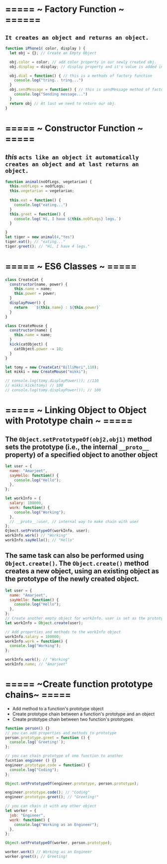 # ===== ~ Factory Function ~ ======  
## ```It creates an object and returns an object.``` 
```js
function iPhone1( color, display ) {
  let obj = {}; // Create an Empty Object

  obj.color = color; // add color property in our newly created obj.
  obj.display = display; // display property and it's value is added in obj object 

  obj.dial = function() { // this is a methods of factory function
    console.log("tring.. tring...")
  }
  obj.sendMessage = function() { // this is sendMessage method of factory function
    console.log("Sending message...")
  }
  return obj // At last we need to return our obj.
}
```
# ===== ~ Constructor Function ~ =====
## *this* `acts like an object it automatically creates an object and at last returns an object. `
```js
function animal(noOfLegs, vegetarian) {
  this.noOfLegs = noOfLegs;
  this.vegetarian = vegetarian;
 
  this.eat = function() {
    console.log("eating...")
  }
  this.greet = function() {
    console.log(`Hi, I have ${this.noOfLegs} legs.`)
  }

}
let tiger = new animal(4,"Yes")
tiger.eat(); // "eating..."
tiger.greet(); // "Hi, I have 4 legs."
```

# ===== ~ ES6 Classes ~ ===== 
```js
class CreateCat {
  constructor(name, power) {
    this.name = name;
    this.power = power;
  }
  displayPower() {
    return   `${this.name} : ${this.power}`
  }
}

class CreateMouse {
  constructor(name) {
    this.name = name;
  }
  kick(catObject) {
    catObject.power -= 10;
  }
}

let tomy = new CreateCat("BilliMeri",110);
let mikki = new CreateMouse("mikki");

// console.log(tomy.displayPower()); //110
// mikki.kick(tomy) // 100
// console.log(tomy.displayPower()); // 100
```
# ===== ~  Linking Object to Object with Prototype chain ~ =====

## The `Object.setPrototypeOf(obj2,obj1)` method sets the prototype (i.e., the internal `__proto__` property) of a specified object to another object
```js
let user = {
  name: "Amarjeet",
  sayHello: function() {
    console.log("Hello");
  },
};

let workInfo = {
  salary: 100000,
  work: function() {
    console.log("Working");
  },
  // __proto__:user, // internal way to make chain with user
};
Ojbect.setPrototypeOf(workInfo, user);
workInfo.work() // "Working"
workInfo.sayHello(); // "Hello"
```
## The same task can also be performed using `Object.create()`. The `Object.create()` method creates a new object, using an existing object as the prototype of the newly created object.
```js
let user = {
  name: "Amarjeet",
  sayHello: function() {
    console.log("Hello");
  },
};
// Create another empty object for workInfo. user is set as the prototype of workInfo
let workInfo = Object.create(user);

// Add properties and methods to the workInfo object
workInfo.salary = 100000;
workInfo.work = function() {
  console.log("Working");
};

workInfo.work(); // "Working"
workInfo.name; // "Amarjeet"
```
# ===== ~Create function prototype chains~ =====
- Add method to a function's prototype object
- Create prototype chain between a function's prototype and an object
- Create prototype chain between two function's prototypes
```js
function person() {}
// you can add properties and methods to prototype 
person.prototype.greet = function () {
  console.log(`Greeting!`);
};

// you can chain prototype of one function to another
fucntion engineer () {}
engineer.prototype.code = function() {
  console.log("Coding");
};

Object.setPrototypeOf(engineer.prototype, person.prototype);

engineer.prototype.code(); // "Coding"
engineer.prototype.greet(); // "Greeting!"

// you can chain it with any other object
let worker = {
  job: "Engineer",
  work: function() {
    console.log("Working as an Engineer");
  },
};

Object.setPrototypeOf(worker, person.prototype);

worker.work() // Working as an Engineer
worker.greet(); // Greeting!

```
